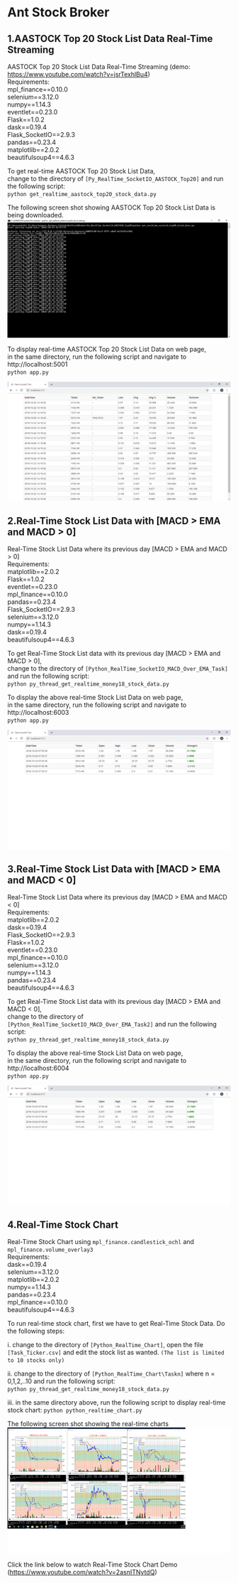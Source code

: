 # Ant Stock Broker

## 1.AASTOCK Top 20 Stock List Data Real-Time Streaming 
AASTOCK Top 20 Stock List Data Real-Time Streaming (demo: https://www.youtube.com/watch?v=jsrTexhlBu4)  
Requirements:  
	mpl_finance==0.10.0  
	selenium==3.12.0  
	numpy==1.14.3    
	eventlet==0.23.0  
	Flask==1.0.2  
	dask==0.19.4  
	Flask_SocketIO==2.9.3  
	pandas==0.23.4  
	matplotlib==2.0.2  
	beautifulsoup4==4.6.3  

To get real-time AASTOCK Top 20 Stock List Data,  
change to the directory of `[Py_RealTime_SocketIO_AASTOCK_Top20]` and run the following script:  
	`python get_realtime_aastock_top20_stock_data.py`  

The following screen shot showing AASTOCK Top 20 Stock List Data is being downloaded.
![Getting AASTOCK top 20 Stock List Data](docs/Getting_AASTOCK_Top20_Stock_List_Data.png)

To display real-time AASTOCK Top 20 Stock List Data on web page,  
in the same directory, run the following script and navigate to http://localhost:5001  
	`python app.py`  

![AASTOCK top 20 Stock List Data real-time Streaming results](docs/Top20.png)

## 2.Real-Time Stock List Data with [MACD > EMA and MACD > 0]  
Real-Time Stock List Data where its previous day [MACD > EMA and MACD > 0]  
Requirements:  
	matplotlib==2.0.2  
	Flask==1.0.2  
	eventlet==0.23.0  
	mpl_finance==0.10.0  
	pandas==0.23.4  
	Flask_SocketIO==2.9.3  
	selenium==3.12.0  
	numpy==1.14.3  
	dask==0.19.4  
	beautifulsoup4==4.6.3  

To get Real-Time Stock List data with its previous day [MACD > EMA and MACD > 0],  
change to the directory of `[Python_RealTime_SocketIO_MACD_Over_EMA_Task]` and run the following script:  
	`python py_thread_get_realtime_money18_stock_data.py`  

To display the above real-time Stock List Data on web page,  
in the same directory, run the following script and navigate to http://localhost:6003  
	`python app.py`  

![real-time MACD > EMA and MACD > 0 results](docs/MACD_EMA1.png)

## 3.Real-Time Stock List Data with [MACD > EMA and MACD < 0]
Real-Time Stock List Data where its previous day [MACD > EMA and MACD < 0]  
Requirements:  
	matplotlib==2.0.2  
	dask==0.19.4  
	Flask_SocketIO==2.9.3  
	Flask==1.0.2  
	eventlet==0.23.0  
	mpl_finance==0.10.0  
	selenium==3.12.0  
	numpy==1.14.3  
	pandas==0.23.4  
	beautifulsoup4==4.6.3  

To get Real-Time Stock List data with its previous day [MACD > EMA and MACD < 0],  
change to the directory of `[Python_RealTime_SocketIO_MACD_Over_EMA_Task2]` and run the following script:  
	`python py_thread_get_realtime_money18_stock_data.py`  

To display the above real-time Stock List Data on web page,  
in the same directory, run the following script and navigate to http://localhost:6004  
	`python app.py`  

![real-time MACD > EMA and MACD < 0 results](docs/MACD_EMA2.png)

## 4.Real-Time Stock Chart
Real-Time Stock Chart using `mpl_finance.candlestick_ochl` and `mpl_finance.volume_overlay3`  
Requirements:  
	dask==0.19.4  
	selenium==3.12.0  
	matplotlib==2.0.2  
	numpy==1.14.3  
	pandas==0.23.4  
	mpl_finance==0.10.0  
	beautifulsoup4==4.6.3  

To run real-time stock chart, first we have to get Real-Time Stock Data. Do the following steps:

i. change to the directory of `[Python_RealTime_Chart]`, open the file `[Task_Ticker.csv]` and
edit the stock list as wanted. `(The list is limited to 10 stocks only)`

ii. change to the directory of `[Python_RealTime_Chart\Taskn]` where n = 0,1,2,..10
and run the following script:  
	`python py_thread_get_realtime_money18_stock_data.py`  

iii. in the same directory above, run the following script to display real-time stock chart:
	`python python_realtime_chart.py`  

The following screen shot showing the real-time charts
![real-time charts](docs/Real-Time_Chart_demo.png)

Click the link below to watch Real-Time Stock Chart Demo  
(https://www.youtube.com/watch?v=2asnITNytdQ)


